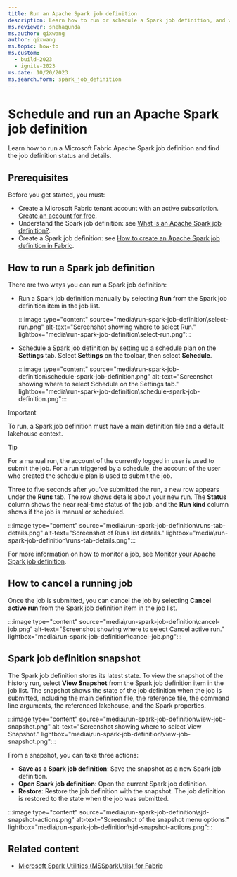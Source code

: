 ```yaml
---
title: Run an Apache Spark job definition
description: Learn how to run or schedule a Spark job definition, and where to find the job definition status and details.
ms.reviewer: snehagunda
ms.author: qixwang
author: qixwang
ms.topic: how-to
ms.custom:
  - build-2023
  - ignite-2023
ms.date: 10/20/2023
ms.search.form: spark_job_definition
---
```


# Schedule and run an Apache Spark job definition

Learn how to run a Microsoft Fabric Apache Spark job definition and find the job definition status and details.

## Prerequisites

Before you get started, you must:

- Create a Microsoft Fabric tenant account with an active subscription. [Create an account for free](../get-started/fabric-trial.md).
- Understand the Spark job definition: see [What is an Apache Spark job definition?](spark-job-definition.md).
- Create a Spark job definition: see [How to create an Apache Spark job definition in Fabric](create-spark-job-definition.md).

## How to run a Spark job definition

There are two ways you can run a Spark job definition:

- Run a Spark job definition manually by selecting **Run** from the Spark job definition item in the job list.

  :::image type="content" source="media\run-spark-job-definition\select-run.png" alt-text="Screenshot showing where to select Run." lightbox="media\run-spark-job-definition\select-run.png":::

- Schedule a Spark job definition by setting up a schedule plan on the **Settings** tab. Select **Settings** on the toolbar, then select **Schedule**.

  :::image type="content" source="media\run-spark-job-definition\schedule-spark-job-definition.png" alt-text="Screenshot showing where to select Schedule on the Settings tab." lightbox="media\run-spark-job-definition\schedule-spark-job-definition.png":::

> [!IMPORTANT]
> To run, a Spark job definition must have a main definition file and a default lakehouse context.

> [!TIP]
> For a manual run, the account of the currently logged in user is used to submit the job. For a run triggered by a schedule, the account of the user who created the schedule plan is used to submit the job.

Three to five seconds after you've submitted the run, a new row appears under the **Runs** tab. The row shows details about your new run. The **Status** column shows the near real-time status of the job, and the **Run kind** column shows if the job is manual or scheduled.

:::image type="content" source="media\run-spark-job-definition\runs-tab-details.png" alt-text="Screenshot of Runs list details." lightbox="media\run-spark-job-definition\runs-tab-details.png":::

For more information on how to monitor a job, see [Monitor your Apache Spark job definition](monitor-spark-job-definitions.md).

## How to cancel a running job

Once the job is submitted, you can cancel the job by selecting **Cancel active run** from the Spark job definition item in the job list.

:::image type="content" source="media\run-spark-job-definition\cancel-job.png" alt-text="Screenshot showing where to select Cancel active run." lightbox="media\run-spark-job-definition\cancel-job.png":::

## Spark job definition snapshot

The Spark job definition stores its latest state. To view the snapshot of the history run, select **View Snapshot** from the Spark job definition item in the job list. The snapshot shows the state of the job definition when the job is submitted, including the main definition file, the reference file, the command line arguments, the referenced lakehouse, and the Spark properties.

:::image type="content" source="media\run-spark-job-definition\view-job-snapshot.png" alt-text="Screenshot showing where to select View Snapshot." lightbox="media\run-spark-job-definition\view-job-snapshot.png":::

From a snapshot, you can take three actions:

- **Save as a Spark job definition**: Save the snapshot as a new Spark job definition.
- **Open Spark job definition**: Open the current Spark job definition.
- **Restore**: Restore the job definition with the snapshot. The job definition is restored to the state when the job was submitted.

:::image type="content" source="media\run-spark-job-definition\sjd-snapshot-actions.png" alt-text="Screenshot of the snapshot menu options." lightbox="media\run-spark-job-definition\sjd-snapshot-actions.png":::

## Related content

- [Microsoft Spark Utilities (MSSparkUtils) for Fabric](microsoft-spark-utilities.md)
